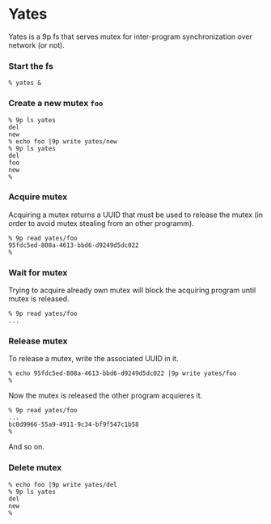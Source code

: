 # Yates

Yates is a 9p fs that serves mutex for inter-program synchronization over network (or not).

### Start the fs
```
% yates &
```
### Create a new mutex `foo`
```
% 9p ls yates
del
new
% echo foo |9p write yates/new
% 9p ls yates
del
foo
new
%
```
### Acquire mutex
Acquiring a mutex returns a UUID that must be used to release the mutex (in order to avoid mutex stealing from an other programm).
```
% 9p read yates/foo
95fdc5ed-808a-4613-bbd6-d9249d5dc022
%
```

### Wait for mutex
Trying to acquire already own mutex will block the acquiring program until mutex is released.
```
% 9p read yates/foo
...
```

### Release mutex
To release a mutex, write the associated UUID in it.
```
% echo 95fdc5ed-808a-4613-bbd6-d9249d5dc022 |9p write yates/foo
%
```
Now the mutex is released the other program acquieres it.
```
% 9p read yates/foo
...
bc8d9966-55a9-4911-9c34-bf9f547c1b58
%
```
And so on.

### Delete mutex
```
% echo foo |9p write yates/del
% 9p ls yates
del
new
%
```
